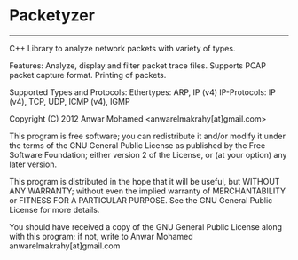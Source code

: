 #  Packetyzer
-------------
C++ Library to analyze network packets with variety of types.

Features:
	Analyze, display and filter packet trace files.
	Supports PCAP packet capture format.
	Printing of packets.

Supported Types and Protocols:
	Ethertypes:
		ARP, IP (v4)
	IP-Protocols:
		IP (v4), TCP, UDP, ICMP (v4), IGMP


Copyright (C) 2012  Anwar Mohamed <anwarelmakrahy[at]gmail.com>

This program is free software; you can redistribute it and/or modify
it under the terms of the GNU General Public License as published by
the Free Software Foundation; either version 2 of the License, or
(at your option) any later version.

This program is distributed in the hope that it will be useful,
but WITHOUT ANY WARRANTY; without even the implied warranty of
MERCHANTABILITY or FITNESS FOR A PARTICULAR PURPOSE.  See the
GNU General Public License for more details.

You should have received a copy of the GNU General Public License
along with this program; if not, write to Anwar Mohamed
anwarelmakrahy[at]gmail.com

